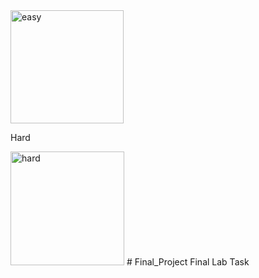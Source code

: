 <img width="181" alt="easy" src="https://user-images.githubusercontent.com/92240582/147801142-aa855d52-100c-4de0-9958-4cb7cb095221.PNG">

Hard

<img width="182" alt="hard" src="https://user-images.githubusercontent.com/92240582/147801143-04298636-0330-41ee-8e5d-957a34b5b602.PNG">
# Final_Project
Final  Lab  Task
